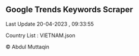 

## Google Trends Keywords Scraper 
 
Last Update 20-04-2023 , 09:33:55

Country List :
VIETNAM.json



© Abdul Muttaqin 
